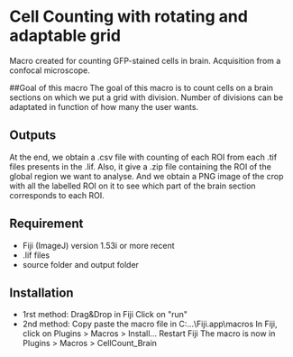 # Cell Counting with rotating and adaptable grid
 Macro created for counting GFP-stained cells in brain. Acquisition from a confocal microscope.
 
 
 ##Goal of this macro
 The goal of this macro is to count cells on a brain sections on which we put a grid with division.
 Number of divisions can be adaptated in function of how many the user wants.
 
 ## Outputs
 At the end, we obtain a .csv file with counting of each ROI from each .tif files presents in the .lif.
 Also, it give a .zip file containing the ROI of the global region we want to analyse.
 And we obtain a PNG image of the crop with all the labelled ROI on it to see which part of the brain section corresponds to each ROI.
 
 
 ## Requirement
- Fiji (ImageJ) version 1.53i or more recent
- .lif files
- source folder and output folder
	
 
 
 ## Installation
- 1rst method: 
		Drag&Drop in Fiji
		Click on "run"
- 2nd method:
		Copy paste the macro file in 	C:\...\Fiji.app\macros
		In Fiji, click on Plugins > Macros > Install...
		Restart Fiji
		The macro is now in Plugins > Macros > CellCount_Brain